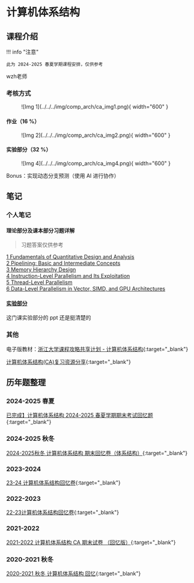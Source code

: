 # 计算机体系结构

<!-- !!! tip "说明"

    本文档正在更新中…… -->

## 课程介绍

!!! info "注意"

    此为 2024-2025 春夏学期课程安排，仅供参考

wzh老师

### 考核方式

<figure markdown="span">
  ![Img 1](../../../img/comp_arch/ca_img1.png){ width="600" }
</figure>

#### 作业（16 %）

<figure markdown="span">
  ![Img 2](../../../img/comp_arch/ca_img2.png){ width="600" }
</figure>

#### 实验部分（32 %）

<figure markdown="span">
  ![Img 4](../../../img/comp_arch/ca_img4.png){ width="600" }
</figure>

Bonus：实现动态分支预测（使用 AI 进行协作）

## 笔记

### 个人笔记

#### 理论部分及课本部分习题详解

> 习题答案仅供参考

[1 Fundamentals of Quantitative Design and Analysis](./theory/ch1.md)<br/>
[2 Pipelining: Basic and Intermediate Concepts](./theory/ch2.md)<br/>
[3 Memory Hierarchy Design](./theory/ch3.md)<br/>
[4 Instruction-Level Parallelism and Its Exploitation](./theory/ch4.md)<br/>
[5 Thread-Level Parallelism](./theory/ch5.md)<br/>
[6 Data-Level Parallelism in Vector, SIMD, and GPU Architectures](./theory/ch6.md)

#### [实验部分](./lab.md)

这门课实验部分的 ppt 还是挺清楚的

### 其他

电子版教材：[浙江大学课程攻略共享计划 - 计算机体系结构](https://qsctech.github.io/zju-icicles/%E8%AE%A1%E7%AE%97%E6%9C%BA%E4%BD%93%E7%B3%BB%E7%BB%93%E6%9E%84/){:target="_blank"}

[计算机体系结构(CA)复习资源分享](https://www.cc98.org/topic/5532574){:target="_blank"}

## 历年题整理

### 2024-2025 春夏

[已完成】计算机体系结构 2024-2025 春夏学期期末考试回忆题](https://www.cc98.org/topic/6219436){:target="_blank"}

### 2024-2025 秋冬

[2024-2025秋冬 计算机体系结构 期末回忆卷（体系结构）](https://www.cc98.org/topic/6082405){:target="_blank"}

### 2023-2024

[23-24 计算机体系结构回忆卷](https://www.cc98.org/topic/5800194){:target="_blank"}

### 2022-2023

[22-23计算机体系结构回忆卷](https://www.cc98.org/topic/5504808){:target="_blank"}

### 2021-2022

[2021-2022 计算机体系结构 CA 期末试卷 （回忆版）](https://www.cc98.org/topic/5232479){:target="_blank"}

### 2020-2021 秋冬

[2020-2021 秋冬 计算机体系结构 回忆](https://www.cc98.org/topic/5026696){:target="_blank"}
